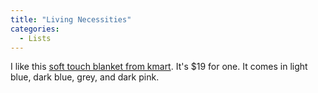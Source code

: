 ```yaml
---
title: "Living Necessities"
categories:
  - Lists
---
```


I like this [soft touch blanket from kmart](https://www.kmart.com.au/product/soft-touch-blanket-doublequeen-bed-musk-42287575/?). It's $19 for one. It comes in light blue, dark blue, grey, and dark pink.
